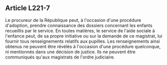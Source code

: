 ## Article L221-7


Le procureur de la République peut, à l'occasion d'une procédure d'adoption, prendre connaissance des
dossiers concernant les enfants recueillis par le service. En toutes matières, le service de l'aide sociale à
l'enfance peut, de sa propre initiative ou sur la demande de ce magistrat, lui fournir tous renseignements
relatifs aux pupilles. Les renseignements ainsi obtenus ne peuvent être révélés à l'occasion d'une procédure
quelconque, ni mentionnés dans une décision de justice. Ils ne peuvent être communiqués qu'aux magistrats
de l'ordre judiciaire.

